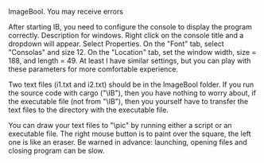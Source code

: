 ﻿ImageBool. You may receive errors

After starting IB, you need to configure the console to display the program correctly. Description for windows. Right click on the console title and a dropdown will appear. Select Properties. On the "Font" tab, select "Consolas" and size 12. On the "Location" tab, set the window width, size = 188, and length = 49. At least I have similar settings, but you can play with these parameters for more comfortable experience.

Two text files (i1.txt and i2.txt) should be in the ImageBool folder. If you run the source code with cargo ("\IB\"), then you have nothing to worry about, if the executable file (not from "\IB\"), then you yourself have to transfer the text files to the directory with the executable file.

You can draw your text files to "\pic\" by running either a script or an executable file. The right mouse button is to paint over the square, the left one is like an eraser. Be warned in advance: launching, opening files and closing program can be slow.
